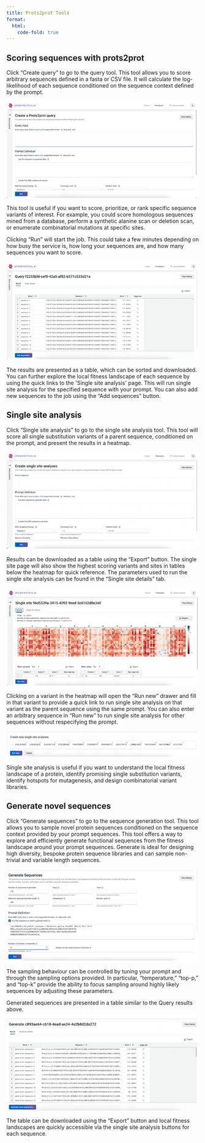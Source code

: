 ```yaml
---
title: Prots2prot Tools
format:
  html:
    code-fold: true
---
```


## Scoring sequences with prots2prot

Click “Create query” to go to the query tool. This tool allows you to score arbitrary sequences defined in a fasta or CSV file. It will calculate the log-likelihood of each sequence conditioned on the sequence context defined by the prompt.

![](p2p_images/48_query_input.png)

This tool is useful if you want to score, prioritize, or rank specific sequence variants of interest. For example, you could score homologous sequences mined from a database, perform a synthetic alanine scan or deletion scan, or enumerate combinatorial mutations at specific sites.

Clicking “Run” will start the job. This could take a few minutes depending on how busy the service is, how long your sequences are, and how many sequences you want to score.

![](p2p_images/49_prots_result.png)

The results are presented as a table, which can be sorted and downloaded. You can further explore the local fitness landscape of each sequence by using the quick links to the 'Single site analysis' page. This will run single site analysis for the specified sequence with your prompt. You can also add new sequences to the job using the “Add sequences” button.

## Single site analysis

Click “Single site analysis” to go to the single site analysis tool. This tool will score all single substitution variants of a parent sequence, conditioned on the prompt, and present the results in a heatmap.

![](p2p_images/50_single_site.png)

Results can be downloaded as a table using the “Export” button. The single site page will also show the highest scoring variants and sites in tables below the heatmap for quick reference. The parameters used to run the single site analysis can be found in the “Single site details” tab.

![](p2p_images/51_ss_heatmap.png)

Clicking on a variant in the heatmap will open the “Run new” drawer and fill in that variant to provide a quick link to run single site analysis on that variant as the parent sequence using the same prompt. You can also enter an arbitrary sequence in “Run new” to run single site analysis for other sequences without respecifying the prompt.

![](p2p_images/52_ss_example.png)

Single site analysis is useful if you want to understand the local fitness landscape of a protein, identify promising single substitution variants, identify hotspots for mutagenesis, and design combinatorial variant libraries.

## Generate novel sequences

Click “Generate sequences” to go to the sequence generation tool. This tool allows you to sample novel protein sequences conditioned on the sequence context provided by your prompt sequences. This tool offers a way to explore and efficiently generate functional sequences from the fitness landscape around your prompt sequences. Generate is ideal for designing high diversity, bespoke protein sequence libraries and can sample non-trivial and variable length sequences.

![](p2p_images/53_generate_seq.png)

The sampling behaviour can be controlled by tuning your prompt and through the sampling options provided. In particular, “temperature,” “top-p,” and “top-k” provide the ability to focus sampling around highly likely sequences by adjusting these parameters.  

Generated sequences are presented in a table similar to the Query results above.

![](p2p_images/54_generate_results.png)

The table can be downloaded using the “Export” button and local fitness landscapes are quickly accessible via the single site analysis buttons for each sequence.  